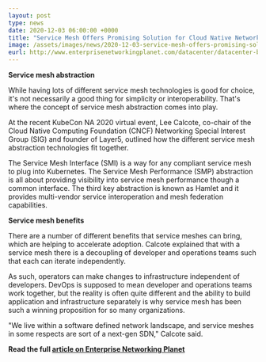 ```yaml
---		
layout: post
type: news
date: 2020-12-03 06:00:00 +0000
title: "Service Mesh Offers Promising Solution for Cloud Native Networking"
image: /assets/images/news/2020-12-03-service-mesh-offers-promising-solution-for-cloud-native-networking/service-mesh-performance-specification.png
eurl: http://www.enterprisenetworkingplanet.com/datacenter/datacenter-blog/service-mesh-cloud-native-networking.html
---
```


**Service mesh abstraction**

While having lots of different service mesh technologies is good for choice, it's not necessarily a good thing for simplicity or interoperability. That's where the concept of service mesh abstraction comes into play.

At the recent KubeCon NA 2020 virtual event, Lee Calcote, co-chair of the Cloud Native Computing Foundation (CNCF) Networking Special Interest Group (SIG) and founder of Layer5, outlined how the different service mesh abstraction technologies fit together.

The Service Mesh Interface (SMI) is a way for any compliant service mesh to plug into Kubernetes. The Service Mesh Performance (SMP) abstraction is all about providing visibility into service mesh performance though a common interface. The third key abstraction is known as Hamlet and it provides multi-vendor service interoperation and mesh federation capabilities.

**Service mesh benefits**

There are a number of different benefits that service meshes can bring, which are helping to accelerate adoption. Calcote explained that with a service mesh there is a decoupling of developer and operations teams such that each can iterate independently.

As such, operators can make changes to infrastructure independent of developers. DevOps is supposed to mean developer and operations teams work together, but the reality is often quite different and the ability to build application and infrastructure separately is why service mesh has been such a winning proposition for so many organizations.

"We live within a software defined network landscape, and service meshes in some respects are sort of a next-gen SDN," Calcote said.

**Read the full [article on Enterprise Networking Planet](https://www.enterprisenetworkingplanet.com/datacenter/datacenter-blog/service-mesh-cloud-native-networking.html)**